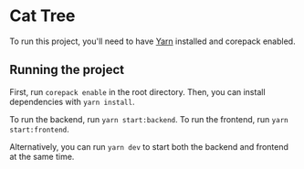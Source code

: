 # Cat Tree

To run this project, you'll need to have [Yarn](https://yarnpkg.com/) installed and corepack enabled.

## Running the project

First, run `corepack enable` in the root directory. Then, you can install dependencies with `yarn install`.

To run the backend, run `yarn start:backend`. To run the frontend, run `yarn start:frontend`.

Alternatively, you can run `yarn dev` to start both the backend and frontend at the same time.